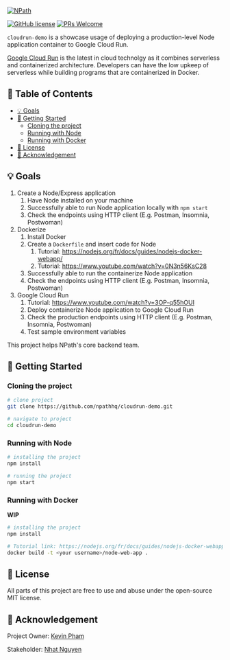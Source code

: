 [![NPath](https://raw.githubusercontent.com/npathhq/design/master/banner/npath-banner-github.png)](https://npath.io)

[![GitHub license](https://img.shields.io/badge/license-MIT-blue.svg)](./LICENSE) [![PRs Welcome](https://img.shields.io/badge/PRs-welcome-brightgreen.svg)](https://github.com/npathhq/cloudrun-demo/pulls)

`cloudrun-demo` is a showcase usage of deploying a production-level Node application container to Google Cloud Run.

[Google Cloud Run](https://cloud.google.com/run) is the latest in cloud technolgy as it combines serverless and containerized architecture. Developers can have the low upkeep of serverless while building programs that are containerized in Docker.


## 📖 Table of Contents

* [💡 Goals](#-goals)
* [🚀 Getting Started](#-getting-started)
  * [Cloning the project](#cloning-the-project)
  * [Running with Node](#running-with-node)
  * [Running with Docker](#running-with-docker)
* [📄 License](#-license)
* [🎩 Acknowledgement](#-acknowledgement)


## 💡 Goals

1. Create a Node/Express application
    1. Have Node installed on your machine
    2. Successfully able to run Node application locally with `npm start`
    3. Check the endpoints using HTTP client (E.g. Postman, Insomnia, Postwoman)
2. Dockerize
    1. Install Docker
    2. Create a `Dockerfile` and insert code for Node
        1. Tutorial: https://nodejs.org/fr/docs/guides/nodejs-docker-webapp/
        2. Tutorial: https://www.youtube.com/watch?v=0N3n56KsC28
    3. Successfully able to run the containerize Node application
    4. Check the endpoints using HTTP client (E.g. Postman, Insomnia, Postwoman)
3. Google Cloud Run
    1. Tutorial: https://www.youtube.com/watch?v=3OP-q55hOUI
    2. Deploy containerize Node application to Google Cloud Run
    3. Check the production endpoints using HTTP client (E.g. Postman, Insomnia, Postwoman)
    4. Test sample environment variables

This project helps NPath's core backend team.


## 🚀 Getting Started

### Cloning the project

```bash
# clone project
git clone https://github.com/npathhq/cloudrun-demo.git

# navigate to project
cd cloudrun-demo
```

### Running with Node

```bash
# installing the project
npm install

# running the project
npm start
```


### Running with Docker

**WIP**

```bash
# installing the project
npm install

# Tutorial link: https://nodejs.org/fr/docs/guides/nodejs-docker-webapp/
docker build -t <your username>/node-web-app .
```


## 📄 License

All parts of this project are free to use and abuse under the open-source MIT license.


## 🎩 Acknowledgement

Project Owner: [Kevin Pham](https://github.com/phamkevinT)

Stakeholder: [Nhat Nguyen](https://github.com/nguyen-nhat)
